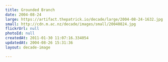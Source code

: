 ```yaml
---
title: Grounded Branch
date: 2004-08-24
large: https://artifact.thepatrick.io/decade/large/2004-08-24-1632.jpg
small: http://cdn.m.ac.nz/decade/images/small/20040824.jpg
flickrUrl: null
photoId: null
createdAt: 2011-01-30 11:07:16.334054
updatedAt: 2004-08-26 15:31:36
layout: decade-image

---
```


